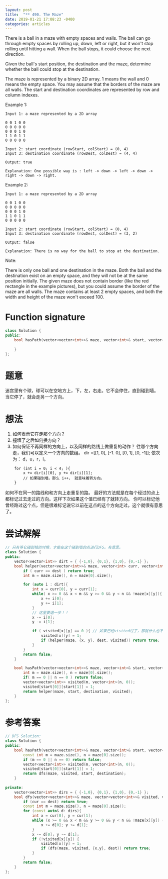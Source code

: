 ```yaml
---
layout: post
title:  "** 490. The Maze"
date: 2019-01-21 17:08:23 -0400
categories: articles
---
```

There is a ball in a maze with empty spaces and walls. The ball can go through empty spaces by rolling up, down, left or right, but it won't stop rolling until hitting a wall. When the ball stops, it could choose the next direction.

Given the ball's start position, the destination and the maze, determine whether the ball could stop at the destination.

The maze is represented by a binary 2D array. 1 means the wall and 0 means the empty space. You may assume that the borders of the maze are all walls. The start and destination coordinates are represented by row and column indexes.

 

Example 1:
```
Input 1: a maze represented by a 2D array

0 0 1 0 0
0 0 0 0 0
0 0 0 1 0
1 1 0 1 1
0 0 0 0 0

Input 2: start coordinate (rowStart, colStart) = (0, 4)
Input 3: destination coordinate (rowDest, colDest) = (4, 4)

Output: true

Explanation: One possible way is : left -> down -> left -> down -> right -> down -> right.
```
Example 2:
```
Input 1: a maze represented by a 2D array

0 0 1 0 0
0 0 0 0 0
0 0 0 1 0
1 1 0 1 1
0 0 0 0 0

Input 2: start coordinate (rowStart, colStart) = (0, 4)
Input 3: destination coordinate (rowDest, colDest) = (3, 2)

Output: false

Explanation: There is no way for the ball to stop at the destination.
```
Note:

There is only one ball and one destination in the maze.
Both the ball and the destination exist on an empty space, and they will not be at the same position initially.
The given maze does not contain border (like the red rectangle in the example pictures), but you could assume the border of the maze are all walls.
The maze contains at least 2 empty spaces, and both the width and height of the maze won't exceed 100.
# Function signature
```c++
class Solution {
public:
    bool hasPath(vector<vector<int>>& maze, vector<int>& start, vector<int>& destination) {
        
    }
};
```
# 题意
迷宫里有个球，球可以在空地方上，下，左，右走。它不会停住，直到碰到墙。
当它停了，就会走另一个方向。
# 想法
1. 如何表示它在走那个方向？
2. 撞墙了之后如何换方向？
3. 如何保证不再同样的方向上，以及同样的路线上做重复的动作？
往哪个方向走，我们可以定义一个方向的数组。
dir =[[1, 0], [-1. 0], [0, 1], [0, -1]]; 依次为： d，u，r，l。

```
	for (int i = 0; i < 4; ){
		x += dir[i][0], y += dir[i][1];
		// 如果碰到墙。那么 i++， 就意味着转方向。
	}
```
如何不在同一的路线和和方向上走重复的路。
最好的方法就是在每个经过的点上都标记过去走过的方向。这样下次如果这个值已经有了就转方向。
你可以标记他曾经路过这个点，但是很难标记说它以前在这点的这个方向走过。这个就很有意思了。

# 尝试解解
```c++
// 只有等它碰到墙的时候，才能在这个碰到墙的点进行DFS。有意思。
class Solution {
public:
    vector<vector<int>> dirt = { {-1,0}, {0,1}, {1,0}, {0,-1} };
    bool helper(vector<vector<int>>& maze, vector<int> curr, vector<int>& dest, vector<vector<int>>& visited){
        if ( curr == dest ) return true;
        int m = maze.size(), n = maze[0].size();

        for (auto i : dirt){
            int x = curr[0], y = curr[1];
            while( x >= 0 && x < m && y >= 0 && y < n && !maze[x][y]){ // ccccc！！ 这个地方是 && 不是 || 想清楚了！！
                x += i[0];
                y += i[1];
            }
            // 这里要退一步！！
            x -= i[0];
            y -= i[1];

            if ( visited[x][y] == 0 ){ // 如果已经visited过了，那就什么也不干，换方向继续走～～
                visited[x][y] = 1;
                if (helper(maze, {x, y}, dest, visited)) return true;
            }
        }
        return false;
    }

    bool hasPath(vector<vector<int>>& maze, vector<int>& start, vector<int>& destination) {
        int m = maze.size(), n = maze[0].size();
        if( m == 0 || n == 0 ) return false;
        vector<vector<int>> visited(m, vector<int>(n, 0));
        visited[start[0]][start[1]] = 1;
        return helper(maze, start, destination, visited);
    }
};

```
# 参考答案
```c++
// DFS Solution: 
class Solution {
public:
    bool hasPath(vector<vector<int>>& maze, vector<int>& start, vector<int>& destination) {
        const int m = maze.size(), n = maze[0].size();
        if (m == 0 || n == 0) return false;
        vector<vector<int>> visited(m, vector<int>(n, 0));
        visited[start[0]][start[1]] = 1;
        return dfs(maze, visited, start, destination);
    }
    
private:
    vector<vector<int>> dirs = { {-1,0}, {0,1}, {1,0}, {0,-1} };
    bool dfs(vector<vector<int>>& maze, vector<vector<int>>& visited, vector<int> cur, vector<int>& dest){
        if (cur == dest) return true;
        const int m = maze.size(), n = maze[0].size();
        for (const auto& d: dirs){
            int x = cur[0], y = cur[1];
            while (x >= 0 && x < m && y >= 0 && y < n && !maze[x][y]) {
                x += d[0]; y += d[1];
            }
            x -= d[0]; y -= d[1];
            if (!visited[x][y]) {
                visited[x][y] = 1;
                if (dfs(maze, visited, {x,y}, dest)) return true;
            }
        }
        return false;
    }
};
```
